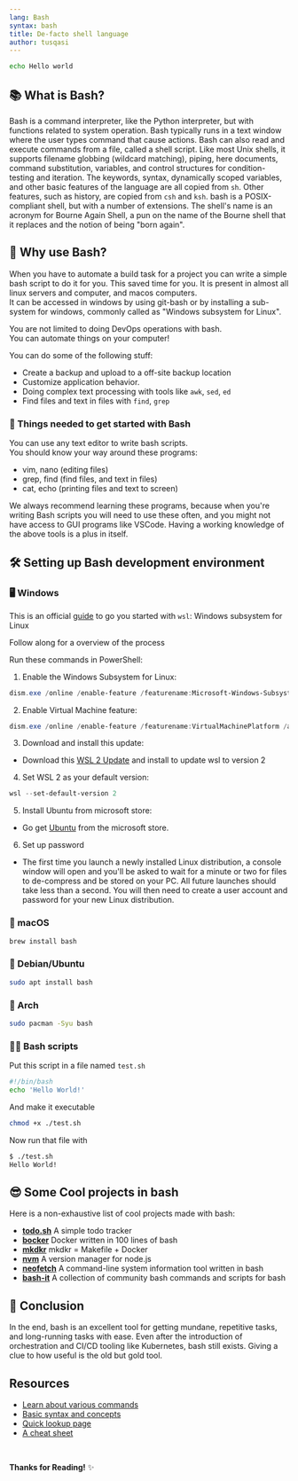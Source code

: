```yaml
---
lang: Bash
syntax: bash
title: De-facto shell language
author: tusqasi
---
```


```bash
echo Hello world
```

## 📚 What is Bash?

Bash is a command interpreter, like the Python interpreter, but with functions
related to system operation. Bash typically runs in a text window where the user types command that cause actions. Bash can also read and execute commands from a file, called a shell script. Like most Unix shells, it supports filename globbing (wildcard matching), piping, here documents, command substitution, variables, and control structures for condition-testing and iteration. The keywords, syntax, dynamically scoped variables, and other basic features of the language are all copied from `sh`. Other features, such as history, are copied from `csh` and `ksh`. bash is a POSIX-compliant shell, but with a number of extensions. The shell's name is an acronym for Bourne Again Shell, a pun on the name of the Bourne shell that it replaces and the notion of being "born again".

## 🤔 Why use Bash?

When you have to automate a build task for a project you can
write a simple bash script to do it for you. This saved time
for you.
It is present in almost all linux servers and computer, and macos computers.  
It can be accessed in windows by using git-bash or by installing a sub-system for windows, commonly called as "Windows subsystem for Linux".

You are not limited to doing DevOps operations with bash.\
You can automate things on your computer!

You can do some of the following stuff:

- Create a backup and upload to a off-site backup location
- Customize application behavior.
- Doing complex text processing with tools like `awk`, `sed`, `ed`
- Find files and text in files with `find`, `grep`  
  
### 📝 Things needed to get started with Bash

You can use any text editor to write bash scripts.\
You should know your way around these programs:

- vim, nano (editing files)  
- grep, find (find files, and text in files)  
- cat, echo (printing files and text to screen)  

We always recommend learning these programs, because when you're writing Bash scripts you will need to use these often, and you might not have access to GUI programs like VSCode. Having a working knowledge of the above tools is a plus in itself.  

## 🛠️ Setting up Bash development environment

### 🖥️ Windows

This is an official [guide](https://docs.microsoft.com/en-us/windows/wsl/install-win10) to go you started with `wsl`: Windows subsystem for Linux

Follow along for a overview of the process

Run these commands in PowerShell:

1. Enable the Windows Subsystem for Linux:  

```powershell
dism.exe /online /enable-feature /featurename:Microsoft-Windows-Subsystem-Linux /all /norestart  
```

2. Enable Virtual Machine feature:  

```powershell
dism.exe /online /enable-feature /featurename:VirtualMachinePlatform /all /norestart  
```

3. Download and install this update:  

- Download this [WSL 2 Update](https://wslstorestorage.blob.core.windows.net/wslblob/wsl_update_x64.msi) and install to update wsl to version 2

4. Set WSL 2 as your default version:  

```powershell
wsl --set-default-version 2  
```

5. Install Ubuntu from microsoft store:  

- Go get [Ubuntu](https://www.microsoft.com/store/apps/9N9TNGVNDL3Q) from the microsoft store.

6. Set up password  

- The first time you launch a newly installed Linux distribution, a console window will open and you'll be asked to wait for a minute or two for files to de-compress and be stored on your PC. All future launches should take less than a second.
You will then need to create a user account and password for your new Linux distribution.

### 🍎 macOS

```sh
brew install bash
```

### 🐧 Debian/Ubuntu

```sh
sudo apt install bash
```

### 🐧 Arch

```sh
sudo pacman -Syu bash
```

### 🏃‍♂️ Bash scripts

Put this script in a file named `test.sh`  

```sh
#!/bin/bash
echo 'Hello World!'
```

And make it executable  

```sh
chmod +x ./test.sh
```

Now run that file with

```sh
$ ./test.sh
Hello World!
```

## 😎 Some Cool projects in bash

Here is a non-exhaustive list of cool projects made with bash:

- [**todo.sh**](https://github.com/todotxt/todo.txt-cli)  A simple todo tracker  
- [**bocker**](https://github.com/p8952/bocker)  Docker written in 100 lines of bash  
- [**mkdkr**](https://github.com/rosineygp/mkdkr)  mkdkr = Makefile + Docker  
- [**nvm**](https://github.com/nvm-sh/nvm) A version manager for node.js
- [**neofetch**](https://github.com/dylanaraps/neofetch) A command-line system information tool written in bash
- [**bash-it**](https://github.com/Bash-it/bash-it) A collection of community bash commands and scripts for bash

## 📑 Conclusion  

In the end, bash is an excellent tool for getting mundane, repetitive tasks, and long-running tasks with ease. Even after the introduction of orchestration and CI/CD tooling like Kubernetes, bash still exists. Giving a clue to how useful is the old but gold tool.

## Resources

- [Learn about various commands](https://linuxjourney.com/)
- [Basic syntax and concepts](https://guide.bash.academy/)
- [Quick lookup page](https://learnxinyminutes.com/docs/bash/)
- [A cheat sheet](https://devhints.io/bash)

<br/>

**Thanks for Reading!** ✨
